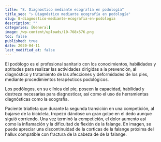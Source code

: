 ```yaml
---
title: "8. Diagnóstico mediante ecografía en podología"
title_seo: "▷ Diagnóstico mediante ecografía en podología"
slug: 8-diagnostico-mediante-ecografia-en-podologia
description: ""
categories: [General]
image: /wp-content/uploads/10-768x576.png
toc: false
published: true
date: 2020-04-11
last_modified_at: false
---
```

El podólogo es el profesional sanitario con los conocimientos, habilidades y aptitudes para realizar las actividades dirigidas a la prevención, al diagnóstico y tratamiento de las afecciones y deformidades de los pies, mediante procedimientos terapéuticos podológicos.

Los podólogos, en su clínica del pie, poseen la capacidad, habilidad y destreza necesarias para diagnosticar, así como el uso de herramientas diagnósticas como la ecografía.

Paciente triatleta que durante la segunda transición en una competición, al bajarse de la bicicleta, tropezó dándose un gran golpe en el dedo aunque siguió corriendo. Una vez terminó la competición, el dolor aumento así como la inflamación y la dificultad de flexión de la falange. En imagen, se puede apreciar una discontinuidad de la corticas de la falange próxima del hallux compatible con fractura de la cabeza de de la falange.